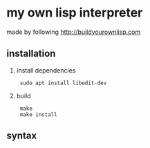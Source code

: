 # my own lisp interpreter

made by following http://buildyourownlisp.com

## installation

1. install dependencies

        sudo apt install libedit-dev

2. build

        make
        make install

## syntax


